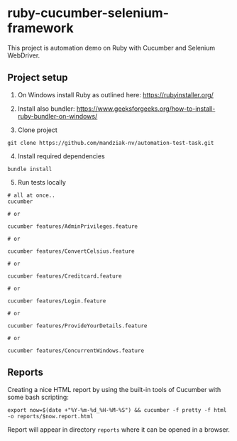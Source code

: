 #  ruby-cucumber-selenium-framework

This project is automation demo on Ruby with Cucumber and Selenium WebDriver.

## Project setup

1. On Windows install Ruby as outlined here: https://rubyinstaller.org/

2. Install also bundler: https://www.geeksforgeeks.org/how-to-install-ruby-bundler-on-windows/

3. Clone project

```
git clone https://github.com/mandziak-nv/automation-test-task.git
```

4. Install required dependencies

```shell
bundle install
```

5. Run tests locally

```shell
# all at once..
cucumber

# or

cucumber features/AdminPrivileges.feature

# or 

cucumber features/ConvertCelsius.feature

# or

cucumber features/Creditcard.feature

# or

cucumber features/Login.feature

# or

cucumber features/ProvideYourDetails.feature

# or

cucumber features/ConcurrentWindows.feature
```

## Reports
Creating a nice HTML report by using the built-in tools of Cucumber with some bash scripting:

`export now=$(date +"%Y-%m-%d_%H-%M-%S") && cucumber -f pretty -f html -o reports/$now.report.html`

Report will appear in directory `reports` where it can be opened in a browser.

